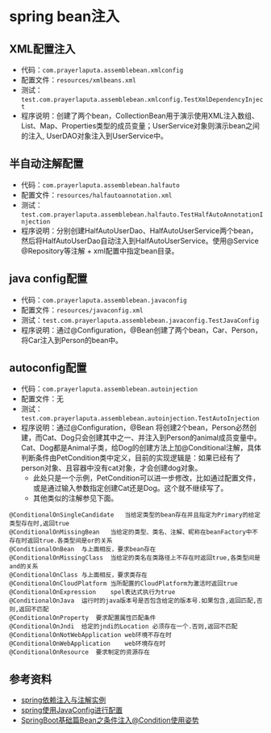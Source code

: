 # spring bean注入

## XML配置注入  
- 代码：`com.prayerlaputa.assemblebean.xmlconfig`
- 配置文件：`resources/xmlbeans.xml`
- 测试：`test.com.prayerlaputa.assemblebean.xmlconfig.TestXmlDependencyInject` 
- 程序说明：创建了两个bean，CollectionBean用于演示使用XML注入数组、List、Map、Properties类型的成员变量；UserService对象则演示bean之间的注入, UserDAO对象注入到UserService中。

## 半自动注解配置  
- 代码：`com.prayerlaputa.assemblebean.halfauto`
- 配置文件：`resources/halfautoannotation.xml`
- 测试：`test.com.prayerlaputa.assemblebean.halfauto.TestHalfAutoAnnotationInjection` 
- 程序说明：分别创建HalfAutoUserDao、HalfAutoUserService两个bean，然后将HalfAutoUserDao自动注入到HalfAutoUserService。使用@Service @Repository等注解 + xml配置中指定bean目录。

## java config配置
- 代码：`com.prayerlaputa.assemblebean.javaconfig`
- 配置文件：`resources/javaconfig.xml`
- 测试：`test.com.prayerlaputa.assemblebean.javaconfig.TestJavaConfig` 
- 程序说明：通过@Configuration，@Bean创建了两个bean，Car、Person，将Car注入到Person的bean中。


## autoconfig配置  
- 代码：`com.prayerlaputa.assemblebean.autoinjection`
- 配置文件：无
- 测试：`test.com.prayerlaputa.assemblebean.autoinjection.TestAutoInjection` 
- 程序说明：通过@Configuration，@Bean 将创建2个bean，Person必然创建，而Cat、Dog只会创建其中之一、并注入到Person的animal成员变量中。Cat、Dog都是Animal子类，给Dog的创建方法上加@Conditional注解，具体判断条件由PetCondition类中定义，目前的实现逻辑是：如果已经有了person对象、且容器中没有cat对象，才会创建dog对象。
    - 此处只是一个示例，PetCondition可以进一步修改，比如通过配置文件，或是通过输入参数指定创建Cat还是Dog。这个就不继续写了。
    - 其他类似的注解参见下面。

```text
@ConditionalOnSingleCandidate	当给定类型的bean存在并且指定为Primary的给定类型存在时,返回true
@ConditionalOnMissingBean	当给定的类型、类名、注解、昵称在beanFactory中不存在时返回true.各类型间是or的关系
@ConditionalOnBean	与上面相反，要求bean存在
@ConditionalOnMissingClass	当给定的类名在类路径上不存在时返回true,各类型间是and的关系
@ConditionalOnClass	与上面相反，要求类存在
@ConditionalOnCloudPlatform	当所配置的CloudPlatform为激活时返回true
@ConditionalOnExpression	spel表达式执行为true
@ConditionalOnJava	运行时的java版本号是否包含给定的版本号.如果包含,返回匹配,否则,返回不匹配
@ConditionalOnProperty	要求配置属性匹配条件
@ConditionalOnJndi	给定的jndi的Location 必须存在一个.否则,返回不匹配
@ConditionalOnNotWebApplication	web环境不存在时
@ConditionalOnWebApplication	web环境存在时
@ConditionalOnResource	要求制定的资源存在
```


## 参考资料  
- [spring依赖注入与注解实例](https://blog.csdn.net/feinifi/article/details/88839443)
- [spring使用JavaConfig进行配置](https://blog.csdn.net/peng86788/article/details/81188049)
- [SpringBoot基础篇Bean之条件注入@Condition使用姿势](https://blog.csdn.net/liuyueyi25/article/details/83244263)